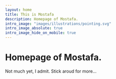 ```yaml
---
layout: home
title: This is Mostafa
description: Homepage of Mostafa.
intro_image: "images/illustrations/pointing.svg"
intro_image_absolute: true
intro_image_hide_on_mobile: true
---
```


# Homepage of Mostafa.

Not much yet, I admit.
Stick aroud for more...